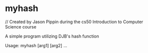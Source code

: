 # myhash

// Created by Jason Pippin during the cs50 Introduction to Computer Science course

A simple program utilizing DJB's hash function

Usage: myhash [arg1] [arg2] ...
